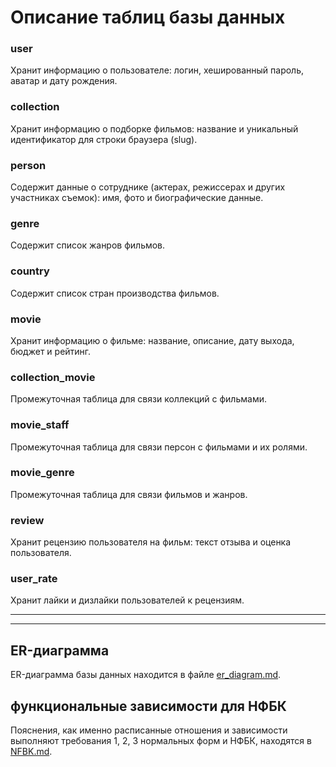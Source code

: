 # Описание таблиц базы данных

### user
Хранит информацию о пользователе: логин, хешированный пароль, аватар и дату рождения.

### collection
Хранит информацию о подборке фильмов: название и уникальный идентификатор для строки браузера (slug).

### person
Содержит данные о сотруднике (актерах, режиссерах и других участниках съемок): имя, фото и биографические данные.

### genre
Содержит список жанров фильмов.

### country
Содержит список стран производства фильмов.

### movie
Хранит информацию о фильме: название, описание, дату выхода, бюджет и рейтинг.

### collection_movie
Промежуточная таблица для связи коллекций с фильмами.

### movie_staff
Промежуточная таблица для связи персон с фильмами и их ролями.

### movie_genre
Промежуточная таблица для связи фильмов и жанров.

### review
Хранит рецензию пользователя на фильм: текст отзыва и оценка пользователя.

### user_rate
Хранит лайки и дизлайки пользователей к рецензиям.

---
---

## ER-диаграмма
ER-диаграмма базы данных находится в файле [er_diagram.md](er_diagram.md).

## функциональные зависимости для НФБК
Пояснения, как именно расписанные отношения и зависимости выполняют
 требования 1, 2, 3 нормальных форм и НФБК, находятся в [NFBK.md](NFBK.md).
